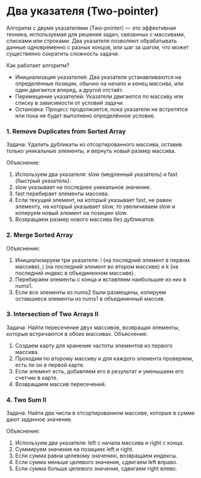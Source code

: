 # Два указателя (Two-pointer)

Алгоритм с двумя указателями (Two-pointer) — это эффективная техника, используемая для решения задач, связанных с массивами, списками или строками. Два указателя позволяют обрабатывать данные одновременно с разных концов, или шаг за шагом, что может существенно сократить сложность задачи.

Как работает алгоритм?
- Инициализация указателей: Два указателя устанавливаются на определённые позиции, обычно на начало и конец массива, или один двигается вперед, а другой отстаёт. 
- Перемещение указателей: Указатели двигаются по массиву или списку в зависимости от условий задачи.
- Остановка: Процесс продолжается, пока указатели не встретятся или пока не будет выполнено определённое условие.

### 1. Remove Duplicates from Sorted Array

Задача: Удалить дубликаты из отсортированного массива, оставив только уникальные элементы, и вернуть новый размер
массива.

Объяснение:
1. Используем два указателя: slow (медленный указатель) и fast (быстрый указатель).
2. slow указывает на последнее уникальное значение.
3. fast перебирает элементы массива.
4. Если текущий элемент, на который указывает fast, не равен элементу, на который указывает slow, то увеличиваем slow и
   копируем новый элемент на позицию slow.
5. Возвращаем размер нового массива без дубликатов.

### 2. Merge Sorted Array
Объяснение:

1. Инициализируем три указателя: i (на последний элемент в первом массиве), j (на последний элемент во втором массиве) и
   k (на последний индекс в объединенном массиве).
2. Перебираем элементы с конца и вставляем наибольшие из них в nums1.
3. Если все элементы из nums2 были размещены, копируем оставшиеся элементы из nums1 в объединенный массив.

### 3. Intersection of Two Arrays II

Задача: Найти пересечение двух массивов, возвращая элементы, которые встречаются в обоих массивах.
Объяснение:

1. Создаем карту для хранения частоты элементов из первого массива.
2. Проходим по второму массиву и для каждого элемента проверяем, есть ли он в первой карте.
3. Если элемент есть, добавляем его в результат и уменьшаем его счетчик в карте.
4. Возвращаем массив пересечений.

### 4. Two Sum II

Задача: Найти два числа в отсортированном массиве, которые в сумме дают заданное значение.

Объяснение:
1. Используем два указателя: left с начала массива и right с конца.
2. Суммируем значения на позициях left и right.
3. Если сумма равна целевому значению, возвращаем индексы.
4. Если сумма меньше целевого значения, сдвигаем left вправо.
5. Если сумма больше целевого значения, сдвигаем right влево.
